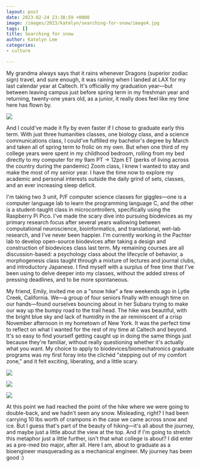 ```yaml
---
layout: post
date: 2023-02-24 23:38:59 +0000
image: /images/2023/katelyn/searching-for-snow/image4.jpg
tags: []
title: Searching for snow
author: Katelyn Lee
categories:
- culture

---
```

My grandma always says that it rains whenever Dragons (superior zodiac sign) travel, and sure enough, it was raining when I landed at LAX for my last calendar year at Caltech. It's officially my graduation year—but between leaving campus just before spring term in my freshman year and returning, twenty-one years old, as a junior, it really does feel like my time here has flown by.

![](/images/2023/katelyn/image1.jpg)

And I could've made it fly by even faster if I chose to graduate early this term. With just three humanities classes, one biology class, and a science communications class, I could've fulfilled my bachelor's degree by March and taken all of spring term to frolic on my own. But when one third of my college years were spent in my childhood bedroom, rolling from my bed directly to my computer for my 9am PT → 12pm ET (perks of living across the country during the pandemic) Zoom class, I knew I wanted to stay and make the most of my senior year. I have the time now to explore my academic and personal interests outside the daily grind of sets, classes, and an ever increasing sleep deficit.

I'm taking two 3 unit, P/F computer science classes for giggles—one is a computer language lab to learn the programming language C, and the other is a student-taught class in microcontrollers, specifically using the Raspberry Pi Pico. I've made the scary dive into pursuing biodevices as my primary research focus after several years wallowing between computational neuroscience, bioinformatics, and translational, wet-lab research, and I've never been happier. I'm currently working in the Pachter lab to develop open-source biodevices after taking a design and construction of biodevices class last term. My remaining courses are all discussion-based: a psychology class about the lifecycle of behavior, a morphogenesis class taught through a mixture of lectures and journal clubs, and introductory Japanese. I find myself with a surplus of free time that I've been using to delve deeper into my classes, without the added stress of pressing deadlines, and to be more spontaneous.

My friend, Emily, invited me on a "snow hike" a few weekends ago in Lytle Creek, California. We—a group of four seniors finally with enough time on our hands—found ourselves bouncing about in her Subaru trying to make our way up the bumpy road to the trail head. The hike was beautiful, with the bright blue sky and lack of humidity in the air reminiscent of a crisp November afternoon in my hometown of New York. It was the perfect time to reflect on what I wanted for the rest of my time at Caltech and beyond. It's so easy to find yourself getting caught up in doing the same things just because they're familiar, without really questioning whether it's actually what you want. My choice to apply to biodevices/biomechatronics graduate programs was my first foray into the clichéd "stepping out of my comfort zone," and it felt exciting, liberating, and a little scary.

![](/images/2023/katelyn/searching-for-snow/image2.jpg)

![](/images/2023/katelyn/searching-for-snow/image3.jpg)

![](/images/2023/katelyn/searching-for-snow/image4.jpg)

At this point we had reached the point of the hike where we were going to double-back, and we hadn't seen any snow. Misleading, right? I had been carrying 10 lbs worth of crampons in the case we came across snow and ice. But I guess that's part of the beauty of hiking—it's all about the journey, and maybe just a little about the view at the top. And if I'm going to stretch this metaphor just a little further, isn't that what college is about? I did enter as a pre-med bio major, after all. Here I am, about to graduate as a bioengineer masquerading as a mechanical engineer. My journey has been good :)